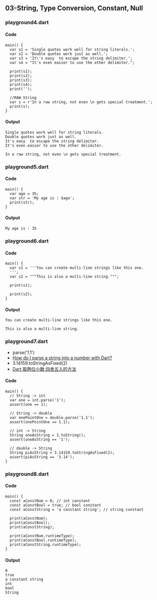 ## 03-String, Type Conversion, Constant, Null
### playground4.dart
#### Code
```
main() {
  var s1 = 'Single quotes work well for string literals.';
  var s2 = 'Double quotes work just as well.';
  var s3 = 'It\'s easy  to escape the string delimiter.';
  var s4 = "It's even easier to use the other delimiter.";

  print(s1);
  print(s2);
  print(s3);
  print(s4);
  print('');

  //RAW String
  var s = r'In a raw string, not even \n gets special treatment.';
  print(s);
}
```

#### Output
```
Single quotes work well for string literals.
Double quotes work just as well.
It's easy  to escape the string delimiter.
It's even easier to use the other delimiter.

In a raw string, not even \n gets special treatment.
```

### playground5.dart
#### Code
```
main() {
  var age = 35;
  var str = 'My age is : $age';
  print(str);
}
```
#### Output
```
My age is : 35
```

### playground6.dart
#### Code
```
main() {
  var s1 = '''You can create multi-line strings like this one.
  ''';
  var s2 = """This is also a multi-line string.""";

  print(s1);

  print(s2);
}
```
#### Output
```
You can create multi-line strings like this one.

This is also a multi-line string.
```

### playground7.dart
* parse('1.1')
* [How do I parse a string into a number with Dart?](https://stackoverflow.com/questions/13167496/how-do-i-parse-a-string-into-a-number-with-dart)
* 3.14159.toStringAsFixed(2)
* [Dart 取两位小数 四舍五入的方法](https://blog.csdn.net/u013095264/article/details/103056322)
#### Code
```
main() {
  // String -> int
  var one = int.parse('1');
  assert(one == 1);

  // String -> double
  var onePointOne = double.parse('1.1');
  assert(onePointOne == 1.1);

  // int -> String
  String oneAsString = 1.toString();
  assert(oneAsString == '1');

  // double -> String
  String piAsString = 3.14159.toStringAsFixed(2);
  assert(piAsString == '3.14');
}
```

### playground8.dart
#### Code
```
main() {
  const aConstNum = 0; // int constant
  const aConstBool = true; // bool constant
  const aConstString = 'a constant string'; // string constant

  print(aConstNum);
  print(aConstBool);
  print(aConstString);

  print(aConstNum.runtimeType);
  print(aConstBool.runtimeType);
  print(aConstString.runtimeType);
}
```

#### Output
```
0
true
a constant string
int
bool
String
```